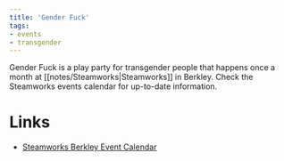 ```yaml
---
title: 'Gender Fuck'
tags:
- events
- transgender
---
```


Gender Fuck is a play party for transgender people that happens once a month at [[notes/Steamworks|Steamworks]] in Berkley. Check the Steamworks events calendar for up-to-date information.

# Links
- [Steamworks Berkley Event Calendar](https://www.steamworksbaths.com/berkeley-events)